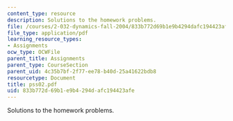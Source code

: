 ```yaml
---
content_type: resource
description: Solutions to the homework problems.
file: /courses/2-032-dynamics-fall-2004/833b772d69b1e9b4294dafc194423afe_pss02.pdf
file_type: application/pdf
learning_resource_types:
- Assignments
ocw_type: OCWFile
parent_title: Assignments
parent_type: CourseSection
parent_uid: 4c35b7bf-2f77-ee78-b40d-25a41622bdb8
resourcetype: Document
title: pss02.pdf
uid: 833b772d-69b1-e9b4-294d-afc194423afe
---
```

Solutions to the homework problems.

